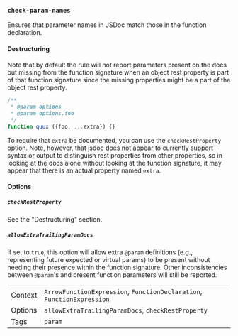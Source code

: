 ### `check-param-names`

Ensures that parameter names in JSDoc match those in the function declaration.

#### Destructuring

Note that by default the rule will not report parameters present on the docs
but missing from the function signature when an object rest property is part
of that function signature since the missing properties might be a part of
the object rest property.

```js
/**
 * @param options
 * @param options.foo
 */
function quux ({foo, ...extra}) {}
```

To require that `extra` be documented, you can use the `checkRestProperty`
option. Note, however, that jsdoc [does not appear](https://github.com/jsdoc/jsdoc/issues/1773)
to currently support syntax or output to distinguish rest properties from
other properties, so in looking at the docs alone without looking at the
function signature, it may appear that there is an actual property named
`extra`.

#### Options

##### `checkRestProperty`

See the "Destructuring" section.

##### `allowExtraTrailingParamDocs`

If set to `true`, this option will allow extra `@param` definitions (e.g.,
representing future expected or virtual params) to be present without needing
their presence within the function signature. Other inconsistencies between
`@param`'s and present function parameters will still be reported.

|||
|---|---|
|Context|`ArrowFunctionExpression`, `FunctionDeclaration`, `FunctionExpression`|
|Options|`allowExtraTrailingParamDocs`, `checkRestProperty`|
|Tags|`param`|

<!-- assertions checkParamNames -->
